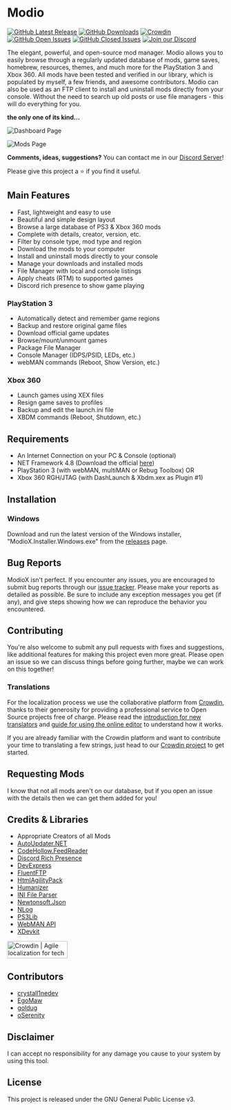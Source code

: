 # Modio
[![GitHub Latest Release](https://img.shields.io/github/release/ohhsodead/Modio.svg)](https://github.com/ohhsodead/Modio/releases/) [![GitHub Downloads](https://img.shields.io/github/downloads/ohhsodead/Modio/total.svg)](https://github.com/ohhsodead/Modio/releases/) [![Crowdin](https://badges.crowdin.net/modiox/localized.svg)](https://crowdin.com/project/modiox) [![GitHub Open Issues](https://img.shields.io/github/issues/ohhsodead/Modio.svg)](https://gitHub.com/ohhsodead/Modio/issues/) [![GitHub Closed Issues](https://img.shields.io/github/issues-closed/ohhsodead/Modio.svg)](https://github.com/ohhsodead/Modio/issues?q=is%3Aissue+is%3Aclosed)  [![Join our Discord](https://img.shields.io/badge/chat%20on-discord-7289DA)](https://discord.gg/FTCS3Xu)

The elegant, powerful, and open-source mod manager. Modio allows you to easily browse through a regularly updated database of mods, game saves, homebrew, resources, themes, and much more for the PlayStation 3 and Xbox 360. All mods have been tested and verified in our library, which is populated by myself, a few friends, and awesome contributors. Modio can also be used as an FTP client to install and uninstall mods directly from your console. Without the need to search up old posts or use file managers - this will do everything for you.

**the only one of its kind...**

![Dashboard Page](https://raw.githubusercontent.com/ohhsodead/Modio/master/.screenshots/demo/DashboardPage.png?raw=true)

![Mods Page](https://raw.githubusercontent.com/ohhsodead/Modio/master/.screenshots/demo/GameModsPage.png?raw=true)

**Comments, ideas, suggestions?** You can contact me in our [Discord Server](https://discord.gg/FTCS3Xu)!

Please give this project a ⭐ if you find it useful.

## Main Features

* Fast, lightweight and easy  to use
* Beautiful and simple design layout
* Browse a large database of PS3 & Xbox 360 mods
* Complete with details, creator, version, etc.
* Filter by console type, mod type and region
* Download the mods to your computer
* Install and uninstall mods directly to your console
* Manage your downloads and installed mods
* File Manager with local and console listings
* Apply cheats (RTM) to supported games
* Discord rich presence to show game playing

### PlayStation 3
* Automatically detect and remember game regions
* Backup and restore original game files
* Download official game updates
* Browse/mount/unmount games
* Package File Manager
* Console Manager (IDPS/PSID, LEDs, etc.)
* webMAN commands (Reboot, Show Version, etc.)

### Xbox 360
* Launch games using XEX files
* Resign game saves to profiles
* Backup and edit the launch.ini file
* XBDM commands (Reboot, Shutdown, etc.)

## Requirements

* An Internet Connection on your PC & Console (optional)
* NET Framework 4.8 (Download the official [here](https://dotnet.microsoft.com/download/dotnet-framework/thank-you/net48-web-installer))
* PlayStation 3 (with webMAN, multiMAN or Rebug Toolbox) OR
* Xbox 360 RGH/JTAG (with DashLaunch & Xbdm.xex as Plugin #1)

## Installation

### Windows

Download and run the latest version of the Windows installer, "ModioX.Installer.Windows.exe" from the [releases](https://github.com/ohhsodead/Modio/releases/latest) page.

## Bug Reports
ModioX isn't perfect. If you encounter any issues, you are encouraged to submit bug reports through our [issue tracker](https://github.com/ohhsodead/Modio/issues/new). Please make your reports as detailed as possible. Be sure to include any exception messages you get (if any), and give steps showing how we can reproduce the behavior you encountered.

## Contributing

You're also welcome to submit any pull requests with fixes and suggestions, like additional features for making this project even more great. Please open an issue so we can discuss things before going further, maybe we can work on this together!

### Translations
For the localization process we use the collaborative platform from [Crowdin](https://crowdin.com/), thanks to their generosity for providing a professional service to Open Source projects free of charge. Please read the [introduction for new translators](https://support.crowdin.com/crowdin-intro/) and [guide for using the online editor](https://support.crowdin.com/online-editor/) to understand how it works.

If you are already familiar with the Crowdin platform and want to contribute your time to translating a few strings, just head to our [Crowdin project](https://crowdin.com/projects/modio) to get started.

## Requesting Mods

I know that not all mods aren't on our database, but if you open an issue with the details then we can get them added for you!

## Credits & Libraries

* Appropriate Creators of all Mods
* [AutoUpdater.NET](https://github.com/ravibpatel/AutoUpdater.NET)
* [CodeHollow.FeedReader](https://github.com/arminreiter/FeedReader/)
* [Discord Rich Presence](https://github.com/Lachee/discord-rpc-csharp)
* [DevExpress](https://devexpress.com/)
* [FluentFTP](https://github.com/robinrodricks/FluentFTP)
* [HtmlAgilityPack](https://html-agility-pack.net/)
* [Humanizer](https://github.com/Humanizr/Humanizer)
* [INI File Parser](https://github.com/rickyah/ini-parser)
* [Newtonsoft.Json](https://newtonsoft.com/json)
* [NLog](https://nlog-project.org/)
* [PS3Lib](https://github.com/iMCSx/PS3Lib)
* [WebMAN API](https://github.com/FxckingCoder/WebmanAPI)
* [XDevkit](https://microsoft.com/)

[<a href="https://crowdin.com/?utm_source=badge&utm_medium=referral&utm_campaign=badge-add-on" rel="nofollow"><img style="width:140;height:40px" src="https://badges.crowdin.net/badge/light/crowdin-on-dark.png" srcset="https://badges.crowdin.net/badge/light/crowdin-on-dark.png 1x,https://badges.crowdin.net/badge/light/crowdin-on-dark@2x.png 2x" alt="Crowdin | Agile localization for tech companies" /></a>](https://crowdin.com)

## Contributors

* [crystall1nedev ](https://github.com/crystall1nedev)
* [EgoMaw](https://github.com/EgoMaw)
* [goldug](http://djopposite.se/)
* [oSerenity](https://github.com/oSerenity)

## Disclaimer

I can accept no responsibility for any damage you cause to your system by using this tool.

## License

This project is released under the GNU General Public License v3.
